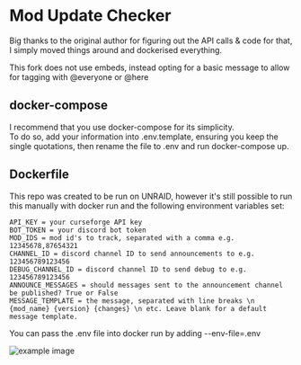 # Mod Update Checker
  
Big thanks to the original author for figuring out the API calls & code for that, I simply moved things around and dockerised everything.  
  
This fork does not use embeds, instead opting for a basic message to allow for tagging with @everyone or @here  
  

## docker-compose  
  
I recommend that you use docker-compose for its simplicity.  
To do so, add your information into .env.template, ensuring you keep the single quotations, then rename the file to .env and run docker-compose up.  
  

## Dockerfile  
  
This repo was created to be run on UNRAID, however it's still possible to run this manually with docker run and the following environment variables set: 
``` 
API_KEY = your curseforge API key  
BOT_TOKEN = your discord bot token  
MOD_IDS = mod id's to track, separated with a comma e.g. 12345678,87654321  
CHANNEL_ID = discord channel ID to send announcements to e.g. 123456789123456  
DEBUG_CHANNEL_ID = discord channel ID to send debug to e.g. 123456789123456  
ANNOUNCE_MESSAGES = should messages sent to the announcement channel be published? True or False  
MESSAGE_TEMPLATE = the message, separated with line breaks \n {mod_name} {version} {changes} \n etc. Leave blank for a default message template.
```
  
You can pass the .env file into docker run by adding --env-file=.env  
  
![example image](https://i.imgur.com/buqdM7I.png)